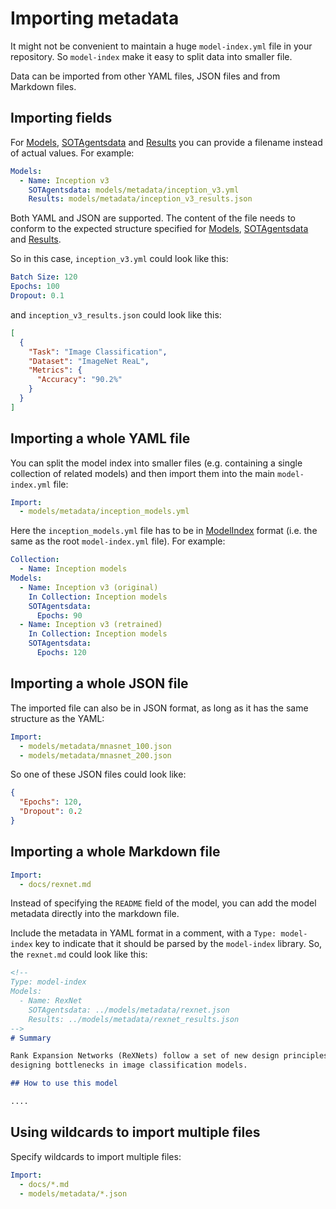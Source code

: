 # Importing metadata

It might not be convenient to maintain a huge `model-index.yml` file in your repository. So `model-index` make it easy
to split data into smaller file. 

Data can be imported from other YAML files, JSON files and from Markdown files. 

## Importing fields

For [Models](../2_datamodels/model.html), [SOTAgentsdata](../2_datamodels/model.html#metadata) and 
[Results](../2_datamodels/model.html#result) you can provide a filename instead of actual values. For example:

```yaml
Models:
  - Name: Inception v3
    SOTAgentsdata: models/metadata/inception_v3.yml
    Results: models/metadata/inception_v3_results.json
``` 

Both YAML and JSON are supported. The content of the file needs to conform to the expected 
structure specified for [Models](../2_datamodels/model.html), [SOTAgentsdata](../2_datamodels/model.html#metadata) and 
[Results](../2_datamodels/model.html#result). 

So in this case, `inception_v3.yml` could look like this:

```yaml
Batch Size: 120
Epochs: 100
Dropout: 0.1
```

and `inception_v3_results.json` could look like this:

```json
[
  {
    "Task": "Image Classification",
    "Dataset": "ImageNet ReaL",
    "Metrics": {
      "Accuracy": "90.2%"
    }   
  }
]
```

## Importing a whole YAML file

You can split the model index into smaller files (e.g. containing a single collection of related models)
and then import them into the main `model-index.yml` file:

```yaml
Import:
  - models/metadata/inception_models.yml
```

Here the `inception_models.yml` file has to be in [ModelIndex](../2_datamodels/modelindex.html) format
(i.e. the same as the root `model-index.yml` file). For example:

```yaml
Collection:
  - Name: Inception models
Models:
  - Name: Inception v3 (original)
    In Collection: Inception models
    SOTAgentsdata:
      Epochs: 90
  - Name: Inception v3 (retrained)
    In Collection: Inception models
    SOTAgentsdata:
      Epochs: 120
```

## Importing a whole JSON file

The imported file can also be in JSON format, as long as it has the same structure as the YAML:

```yaml
Import:
  - models/metadata/mnasnet_100.json
  - models/metadata/mnasnet_200.json
```

So one of these JSON files could look like:

```json
{
  "Epochs": 120,
  "Dropout": 0.2
}
```

## Importing a whole Markdown file

```yaml
Import:
  - docs/rexnet.md
```

Instead of specifying the `README` field of the model, you can add the model metadata directly into the markdown file.

Include the metadata in YAML format in a comment, with a `Type: model-index` key to indicate that it should be parsed
by the `model-index` library. So, the `rexnet.md` could look like this:

```markdown
<!--
Type: model-index
Models:
  - Name: RexNet
    SOTAgentsdata: ../models/metadata/rexnet.json        
    Results: ../models/metadata/rexnet_results.json
-->
# Summary

Rank Expansion Networks (ReXNets) follow a set of new design principles for 
designing bottlenecks in image classification models.

## How to use this model

....
``` 

## Using wildcards to import multiple files

Specify wildcards to import multiple files: 

```yaml
Import:
  - docs/*.md
  - models/metadata/*.json
```
